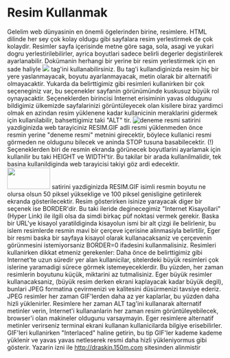 # Resim Kullanmak

Gelelim web dünyasinin en önemli ögelerinden birine, resimlere. HTML
dilinde her sey çok kolay oldugu gibi sayfalara resim yerlestirmek de
çok kolaydir. Resimler sayfa içerisinde metne göre saga, sola, asagi
ve yukari dogru yerlestirilebilirler, ayrica boyutlari sadece belirli
degerler degistirilerek ayarlanabilir.  Dokümanin herhangi bir yerine
bir resim yerlestirmek için en sade haliyle <IMG SRC="RESIM.GIF">
tag'ini kullanabilirsiniz. Bu tag'i kullandiginizda resim hiç bir yere
yaslanmayacak, boyutu ayarlanmayacak, metin olarak bir alternatifi
olmayacaktir.  Yukarda da belirttigimiz gibi resimleri kullanirken bir
çok seçeneginiz var, bu seçenekler sayfanin görünümünde kuskusuz büyük
rol oynayacaktir. Seçeneklerden birincisi Internet erisiminin yavas
oldugunu bildigimiz ülkemizde sayfalarinizi görüntüleyecek olan
kisilere biraz yardimci olmak en azindan resim yüklenene kadar
kullanicinin meraklarini gidermek için kullanilabilir, bahsettigimiz
taki "ALT" tir. <IMG SRC="RESIM.GIF" ALT="deneme resmi"> satirini
yazdiginizda web tarayiciniz RESIM.GIF adli resmi yüklenmeden önce
resmin yerine "deneme resmi" metnini girecektir, böylece kullanici
resmi görmeden ne oldugunu bilecek ve aninda STOP tusuna
basabilecektir. (!)  Seçeneklerden biri de resmin ekranda görünecek
boyutlarini ayarlamak için kullanilir bu taki HEIGHT ve WIDTH'tir. Bu
takilar bir arada kullanilmalidir, tek basina kullanildiginda web
tarayicisi takiyi göz ardi edecektir. <IMG SRC="RESIM.GIF" WIDTH=100
HEIGHT=50> satirini yazdiginizda RESIM.GIF isimli resmin boyutu ne
olursa olsun 50 piksel yükseklige ve 100 piksel genisligine
getirilerek ekranda gösterilecektir. Resim gösterirken isinize
yarayacak diger bir seçenek ise BORDER'dir. Bu taki ileride
deginecegimiz "Internet Kisayollari" (Hyper Link) ile ilgili olsa da
simdi birkaç püf noktasi vermek gerekir. Baska bir URL'ye kisayol
yaratildiginda kisayolun ismi bir alt çizgi ile belirlenir, bu islem
resimlerde resmin mavi bir çerçeve içerisine alinmasiyla belirtilir,
Eger bir resmi baska bir sayfaya kisayol olarak kullanacaksaniz ve
çerçevenin görünmesini istemiyorsaniz BORDER=0 ifadesini
kullanmalisiniz.  Resimleri kullanirken dikkat etmeniz gerekenler:
Daha önce de belirttigimiz gibi Internet'te uzun süredir yer alan
kullanicilar, sitelerdeki büyük resimleri çok islerine yaramadigi
sürece görmek istemeyeceklerdir. Bu yüzden, her zaman resimlerin
boyutunu küçük, miktarini az tutmalisiniz.  Eger büyük resimler
kullanacaksaniz, (büyük resim derken ekrani kaplayacak kadar büyük
degil), bunlari JPEG formatina çevirmenizi ve kalitesini düsürmenizi
tavsiye ederiz. JPEG resimler her zaman GIF'lerden daha az yer
kaplarlar, bu yüzden daha hizli yüklenirler.  Resimlere her zaman ALT
tag'ini kullanarak alternatif metinler verin, Internet'i kullananlarin
her zaman resim görüntüleyebilecek, browser'i olan makineler oldugunu
varsaymayin. Eger resimlere alternatif metinler verirseniz terminal
ekrani kullanan kullanicilarda bilgiye erisebilirler.  GIF'leri
kullanirken "Interlaced" haline getirin, bu tip GIF'ler kademe kademe
yüklenir ve yavas yavas netleserek resmi daha hizli yükleniyormus gibi
gösterir.  Yazarin izni ile http://draskin.150m.com sitesinden
alinmistir




